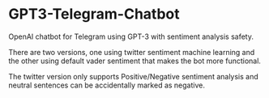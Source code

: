 # GPT3-Telegram-Chatbot
OpenAI chatbot for Telegram using GPT-3 with sentiment analysis safety.

There are two versions, one using twitter sentiment machine learning and the other using default vader sentiment that makes the bot more functional.

The twitter version only supports Positive/Negative sentiment analysis and neutral sentences can be accidentally marked as negative.
